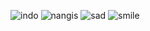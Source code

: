 ![indo](https://user-images.githubusercontent.com/41492762/129161009-27ee15ad-3fe9-4e89-b827-467b5019b972.png)
![nangis](https://user-images.githubusercontent.com/41492762/129161016-3a6d9ef9-cc70-4533-b68c-418a00b28780.png)
![sad](https://user-images.githubusercontent.com/41492762/129161020-9b3681f4-c761-4d21-8343-750b41846d1a.png)
![smile](https://user-images.githubusercontent.com/41492762/129161023-ffa0fb10-d843-4d09-b6ba-076593db08fc.png)
